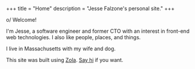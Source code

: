 +++
title = "Home"
description = "Jesse Falzone's personal site."
+++

o/ Welcome!

I'm Jesse, a software engineer and former CTO with an interest in front-end web technologies. I also like people, places, and things.

I live in Massachusetts with my wife and dog.

This site was built using [Zola](https://www.getzola.org/). [Say hi](@/contact.md) if you want.
